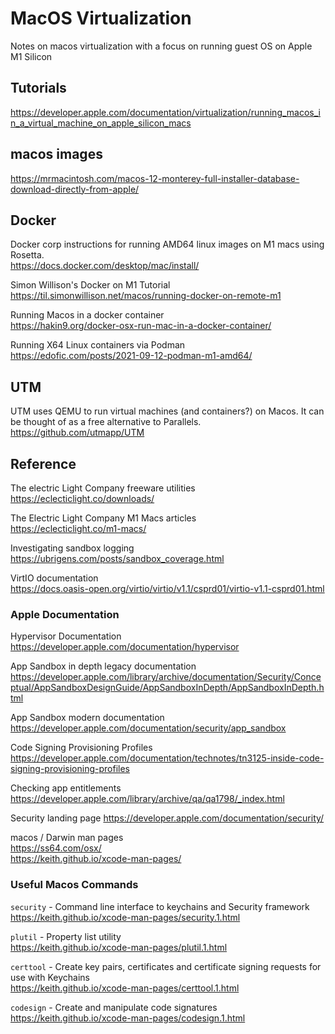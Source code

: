 # MacOS Virtualization
Notes on macos virtualization with a focus on running guest OS on Apple M1 Silicon

## Tutorials
https://developer.apple.com/documentation/virtualization/running_macos_in_a_virtual_machine_on_apple_silicon_macs
## macos images
https://mrmacintosh.com/macos-12-monterey-full-installer-database-download-directly-from-apple/

## Docker
Docker corp instructions for running AMD64 linux images on M1 macs using Rosetta.  
https://docs.docker.com/desktop/mac/install/

Simon Willison's Docker on M1 Tutorial  
https://til.simonwillison.net/macos/running-docker-on-remote-m1

Running Macos in a docker container  
https://hakin9.org/docker-osx-run-mac-in-a-docker-container/

Running X64 Linux containers via Podman  
https://edofic.com/posts/2021-09-12-podman-m1-amd64/

## UTM
UTM uses QEMU to run virtual machines (and containers?) on Macos. It can be thought of as a free alternative to Parallels.
https://github.com/utmapp/UTM

## Reference

The electric Light Company freeware utilities  
https://eclecticlight.co/downloads/

The Electric Light Company M1 Macs articles  
https://eclecticlight.co/m1-macs/

Investigating sandbox logging  
https://ubrigens.com/posts/sandbox_coverage.html

VirtIO documentation  
https://docs.oasis-open.org/virtio/virtio/v1.1/csprd01/virtio-v1.1-csprd01.html

### Apple Documentation
Hypervisor Documentation  
https://developer.apple.com/documentation/hypervisor

App Sandbox in depth legacy documentation  
https://developer.apple.com/library/archive/documentation/Security/Conceptual/AppSandboxDesignGuide/AppSandboxInDepth/AppSandboxInDepth.html

App Sandbox modern documentation  
https://developer.apple.com/documentation/security/app_sandbox

Code Signing Provisioning Profiles  
https://developer.apple.com/documentation/technotes/tn3125-inside-code-signing-provisioning-profiles

Checking app entitlements  
https://developer.apple.com/library/archive/qa/qa1798/_index.html

Security landing page 
https://developer.apple.com/documentation/security/

macos / Darwin man pages  
https://ss64.com/osx/  
https://keith.github.io/xcode-man-pages/

### Useful Macos Commands
`security` - Command line interface to keychains and Security framework  
https://keith.github.io/xcode-man-pages/security.1.html

`plutil` - Property list utility  
https://keith.github.io/xcode-man-pages/plutil.1.html

`certtool` - Create key pairs, certificates and certificate signing requests for use with Keychains  
https://keith.github.io/xcode-man-pages/certtool.1.html

`codesign` - Create and manipulate code signatures  
https://keith.github.io/xcode-man-pages/codesign.1.html
